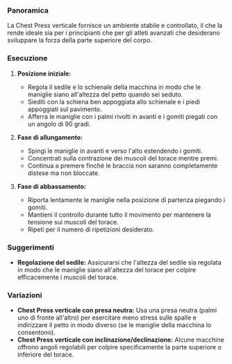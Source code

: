 ### Panoramica
La Chest Press verticale fornisce un ambiente stabile e controllato, il che la rende ideale sia per i principianti che per gli atleti avanzati che desiderano sviluppare la forza della parte superiore del corpo.

### Esecuzione
1. **Posizione iniziale:**
   - Regola il sedile e lo schienale della macchina in modo che le maniglie siano all'altezza del petto quando sei seduto.
   - Siediti con la schiena ben appoggiata allo schienale e i piedi appoggiati sul pavimento.
   - Afferra le maniglie con i palmi rivolti in avanti e i gomiti piegati con un angolo di 90 gradi.

2. **Fase di allungamento:**
   - Spingi le maniglie in avanti e verso l'alto estendendo i gomiti.
   - Concentrati sulla contrazione dei muscoli del torace mentre premi.
   - Continua a premere finché le braccia non saranno completamente distese ma non bloccate.

3. **Fase di abbassamento:**
   - Riporta lentamente le maniglie nella posizione di partenza piegando i gomiti.
   - Mantieni il controllo durante tutto il movimento per mantenere la tensione sui muscoli del torace.
   - Ripeti per il numero di ripetizioni desiderato.

### Suggerimenti
- **Regolazione del sedile:** Assicurarsi che l'altezza del sedile sia regolata in modo che le maniglie siano all'altezza del torace per colpire efficacemente i muscoli del torace.

### Variazioni
- **Chest Press verticale con presa neutra:** Usa una presa neutra (palmi uno di fronte all'altro) per esercitare meno stress sulle spalle e indirizzare il petto in modo diverso (se le maniglie della macchina lo consentono).
- **Chest Press verticale con inclinazione/declinazione:** Alcune macchine offrono angoli regolabili per colpire specificamente la parte superiore o inferiore del torace.